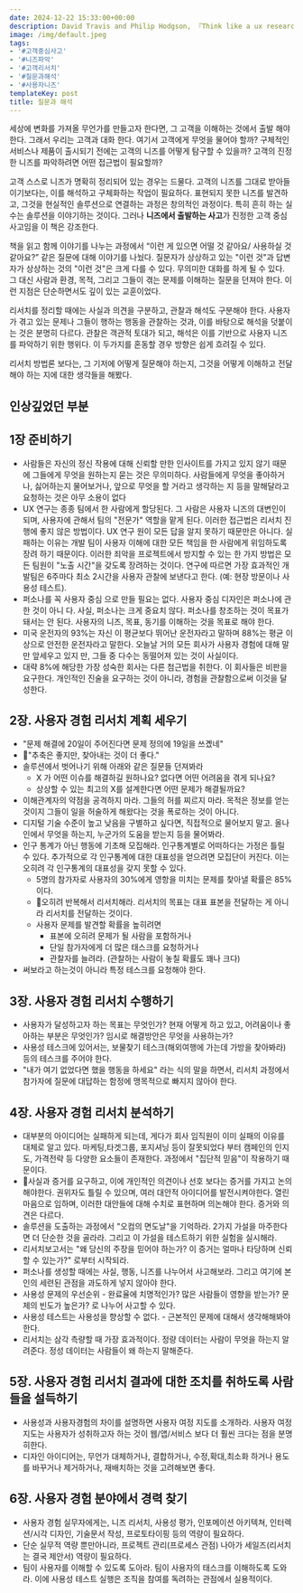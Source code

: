 ```yaml
---
date: 2024-12-22 15:33:00+00:00
description: David Travis and Philip Hodgson, 『Think like a ux researcher』를 읽고
image: /img/default.jpeg
tags:
- '#고객중심사고'
- '#니즈파악'
- '#고객리서치'
- '#질문과해석'
- '#사용자니즈'
templateKey: post
title: 질문과 해석
---
```


세상에 변화를 가져올 무언가를 만들고자 한다면, 그 고객을 이해하는 것에서 출발 해야 한다. 그래서 우리는 고객과 대화 한다.  여기서 고객에게 무엇을 물어야 할까? 구체적인 서비스나 제품이 출시되기 전에는 고객의 니즈를 어떻게 탐구할 수 있을까? 고객의 진정한 니즈를 파악하려면 어떤 접근법이 필요할까? 

고객 스스로 니즈가 명확히 정리되어 있는 경우는 드물다. 고객의 니즈를 그대로 받아들이기보다는, 이를 해석하고 구체화하는 작업이 필요하다. 표현되지 못한 니즈를 발견하고, 그것을 현실적인 솔루션으로 연결하는 과정은 창의적인 과정이다. 특히 흔히 하는 실수는 솔루션을 이야기하는 것이다. 그러나 **니즈에서 출발하는 사고**가 진정한 고객 중심 사고임을 이 책은 강조한다.

책을 읽고 함께 이야기를 나누는 과정에서  “이런 게 있으면 어떨 것 같아요/ 사용하실 것 같아요?” 같은 질문에 대해 이야기를 나눴다. 질문자가 상상하고 있는 "이런 것"과  답변자가 상상하는 것의 "이런 것"은 크게 다를 수 있다. 무의미한 대화를 하게 될 수 있다. 그 대신 사람과 환경, 목적, 그리고 그들이 겪는 문제를 이해하는 질문을 던져야 한다. 이런 지점은 단순하면서도 깊이 있는 교훈이었다.

리서치를 정리할 때에는 사실과 의견을 구분하고, 관찰과 해석도 구분해야 한다. 사용자가 겪고 있는 문제나 그들이 행하는 행동을 관찰하는 것과, 이를 바탕으로 해석을 덧붙이는 것은 분명히 다르다. 관찰은 객관적 토대가 되고, 해석은 이를 기반으로 사용자 니즈를 파악하기 위한 행위다. 이 두가지를 혼동할 경우 방향은 쉽게 흐려질 수 있다.

리서치 방법론 보다는, 그 기저에 어떻게 질문해야 하는지, 그것을 어떻게 이해하고 전달해야 하는 지에 대한 생각들을 해봤다.



## 인상깊었던 부분

## 1장 준비하기
- 사람들은 자신의 정신 작용에 대해 신뢰할 만한 인사이트를 가지고 있지 않기 때문에 그들에게 무엇을 원하는지 묻는 것은 무의미하다. 사람들에게 무엇을 좋아하거나, 싫어하는지 물어보거나, 앞으로 무엇을 할 거라고 생각하는 지 등을 말해달라고 요청하는 것은 아무 소용이 없다
- UX 연구는 종종 팀에서 한 사람에게 할당된다. 그 사람은 사용자 니즈의 대변인이 되며, 사용자에 관해서 팀의 "전문가" 역할을 맡게 된다. 이러한 접근법은 리서치 진행에 좋지 않은 방법이다. UX 연구 원이 모든 답을 알지 못하기 때문만은 아니다. 실패하는 이유는 개발 팀이 사용자 이해에 대한 모든 책임을 한 사람에게 위임하도록 장려 하기 때문이다. 이러한 죄악을 프로젝트에서 방지할 수 있는 한 가지 방법은 모든 팀원이 "노출 시간"을 갖도록 장려하는 것이다. 연구에 따르면 가장 효과적인 개발팀은 6주마다 최소 2시간을 사용자 관찰에 보낸다고 한다. (예: 현장 방문이나 사용성 테스트).
- 퍼소나를 꼭 사용자 중심 으로 만들 필요는 없다. 사용자 중심 디자인은 퍼소나에 관한 것이 아니 다. 사실, 퍼소나는 크게 중요치 않다. 퍼소나를 창조하는 것이 목표가 돼서는 안 된다. 사용자의 니즈, 목표, 동기를 이해하는 것을 목표로 해야 한다.
- 미국 운전자의 93%는 자신 이 평균보다 뛰어난 운전자라고 말하며 88%는 평균 이상으로 안전한 운전자라고 말한다. 오늘날 거의 모든 회사가 사용자 경험에 대해 말만 앞세우고 있지 만, 그들 중 다수는 동떨어져 있는 것이 사실이다.
- 대략 8%에 해당한 가장 성숙한 회사는 다른 첨근법을 취한다. 이 회사들은 비판을 요구한다. 개인적인 진술을 요구하는 것이 아니라, 경험을 관찰함으로써 이것을 달성한다.

## 2장. 사용자 경험 리서치 계획 세우기
- "문제 해결에 20일이 주어진다면 문제 정의에 19일을 쓰곘네"
- "추축은 좋지만, 찾아내는 것이 더 좋다."
- 솔루션에서 벗어나기 위해 아래와 같은 질문들 던져봐라
	- X 가 어떤 이슈를 해결하길 원하나요? 없다면 어떤 어려움을 겪게 되나요?
	- 상상할 수 있는 최고의  X를 설계한다면 어떤 문제가 해결될까요?
- 이해관계자의 약점을 공격하지 마라. 그들의 허를 찌르지 마라. 목적은 정보를 얻는 것이지 그들이 일을 허술하게 해왔다는 것을 폭로하는 것이 아니다.
- 디지털 기술 수준이 높고 낮음을 구별하고 싶다면, 직접적으로 물어보지 말고. 올나인에서 무엇을 하는지, 누군가의 도움을 받는지 등을 물어봐라.
- 인구 통계가 아닌 행동에 기초해 모집해라. 인구통계별로 어떠하다는 가정은 틀릴 수 있다. 추가적으로 각 인구통계에 대한 대표성을 얻으려면 모집단이 커진다. 이는 오히려 각 인구통계의 대표성을 갖지 못할 수 있다.  
	- 5명의 참가자로 사용자의 30%에게 영항을 미치는 문제를 찾아낼 확률은 85%이다.
	- 오히려 반복해서 리서치해라. 리서치의 목표는 대표 표본을 전달하는 게 아니라 리서치를 전달하는 것이다.
	- 사용자 문제를 발견할 확률을 높히려면
		- 표본에 오히려 문제가 될 사람을 포함하거나
		- 단일 참가자에게 더 많은 태스크를 요청하거나
		- 관찰자를 늘려라. (관찰하는 사람이 놓칠 확률도 꽤나 크다)
- 써보라고 하는것이 아니라 특정 테스크를 요청해야 한다.

## 3장. 사용자 경험 리서치 수행하기

- 사용자가 달성하고자 하는 목표는 무엇인가? 현재 어떻게 하고 있고, 어려움이나 좋아하는 부분은 무엇인가? 임시로 해결방안은 무엇을 사용하는가?
- 사용성 테스크에 있어서는, 보물찾기 테스크(해외여행에 가는데 가방을 찾아봐라) 등의 테스크를 주어야 한다.
- "내가 여기 없었다면 했을 행동을 하세요" 라는 식의 말을 하면서, 리서치 과정에서 참가자에 질문에 대답하는 함정에 맹목적으로 빠지지 않아야 한다.

## 4장. 사용자 경험 리서치 분석하기

- 대부분의 아이디어는 실패하게 되는데, 게다가 회사 임직원이 이미 실패의 이유를 대체로 알고 있다. 마케팅,타겟그룹, 포지셔닝 등이 잘못되었다 부터 캠페인의 인지도, 가격전략 등 다양한 요소들이 존재한다. 과정에서 "집단적 믿음"이 작용하기 때문이다.
- 사실과 증거를 요구하고, 이에 개인적인 의견이나 선호 보다는 증거를 가지고 논의해야한다. 권위자도 틀릴 수 있으며, 여러 대안적 아이디어를 발전시켜야한다. 열린 마음으로 임하며, 이러한 대안들에 대해 수치로 표현하며 의논해야 한다. 증거와 의견은 다르다.
- 솔루션을 도출하는 과정에서 "오컴의 면도날"을 기억하라. 2가지 가설을 마주한다면 더 단순한 것을 골라라. 그리고 이 가설을 테스트하기 위한 실험을 실시해라.
- 리서치보고서는 "왜 당신의 주장을 믿어야 하는가? 이 증거는 얼마나 타당하며 신뢰할 수 있는가?" 로부터 시작되라.
- 퍼소나를 생성할 때에는 사실, 행동, 니즈를 나누어서 사고해보라. 그리고 여기에 본인의 세련된 관점을 과도하게 넣지 않아야 한다.
- 사용성 문제의 우선순위 - 완료율에 치명적인가? 많은 사람들이 영향을 받는가? 문제의 빈도가 높은가? 로 나누어 사고할 수 있다.
- 사용성 테스트는 사용성을 향상할 수 없다. - 근본적인 문제에 대해서 생각해해봐야 한다.
- 리서치는 삼각 측량할 때 가장 효과적이다. 정량 데이터는 사람이 무엇을 하는지 알려준다. 정성 데이터는 사람들이 왜 하는지 말해준다.

## 5장. 사용자 경험 리서치 결과에 대한 조치를 취하도록 사람들을 설득하기

- 사용성과 사용자경험의 차이를 설명하면 사용자 여정 지도를 소개하라. 사용자 여정 지도는 사용자가 성취하고자 하는 것이 웹/앱/서비스 보다 더 훨씬 크다는 점을 분명히한다.
- 디자인 아이디어는, 무언가 대체하거나, 결합하거나, 수정,확대,최소화 하거나 용도를 바꾸거나 제거하거나, 재배치하는 것을 고려해보면 좋다.

## 6장. 사용자 경험 분야에서 경력 찾기
- 사용자 경험 실무자에게는, 니즈 리서치, 사용성 평가, 인포메이션 아키텍쳐, 인터렉션/시각 디자인, 기술문서 작성, 프로토타이핑 등의 역량이 필요하다.
- 단순 실무적 역량 뿐만아니라, 프로젝트 관리(프로세스 관점) 나아가 세일즈(리서치는 결국 제안서) 역량이 필요하다.
- 팀이 사용자를 이해할 수 있도록 도아라. 팀이 사용자의 태스크를 이해하도록 도와라. 이에 사용성 테스트 실행은 조직을 참여를 독려하는 관점에서 실용적이다.